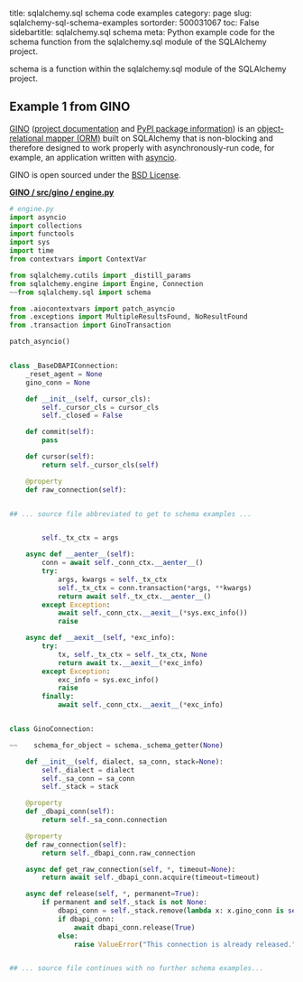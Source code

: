 title: sqlalchemy.sql schema code examples
category: page
slug: sqlalchemy-sql-schema-examples
sortorder: 500031067
toc: False
sidebartitle: sqlalchemy.sql schema
meta: Python example code for the schema function from the sqlalchemy.sql module of the SQLAlchemy project.


schema is a function within the sqlalchemy.sql module of the SQLAlchemy project.


## Example 1 from GINO
[GINO](https://github.com/fantix/gino)
([project documentation](https://python-gino.readthedocs.io/en/latest/)
and
[PyPI package information](https://pypi.org/project/gino/))
is an [object-relational mapper (ORM)](/object-relational-mappers-orms.html)
built on SQLAlchemy that is non-blocking and therefore designed to work properly
with asynchronously-run code, for example, an application written with
[asyncio](https://docs.python.org/3/library/asyncio.html).

GINO is open sourced under the [BSD License](https://github.com/python-gino/gino/blob/master/LICENSE).

[**GINO / src/gino / engine.py**](https://github.com/python-gino/gino/blob/master/src/gino/./engine.py)

```python
# engine.py
import asyncio
import collections
import functools
import sys
import time
from contextvars import ContextVar

from sqlalchemy.cutils import _distill_params
from sqlalchemy.engine import Engine, Connection
~~from sqlalchemy.sql import schema

from .aiocontextvars import patch_asyncio
from .exceptions import MultipleResultsFound, NoResultFound
from .transaction import GinoTransaction

patch_asyncio()


class _BaseDBAPIConnection:
    _reset_agent = None
    gino_conn = None

    def __init__(self, cursor_cls):
        self._cursor_cls = cursor_cls
        self._closed = False

    def commit(self):
        pass

    def cursor(self):
        return self._cursor_cls(self)

    @property
    def raw_connection(self):


## ... source file abbreviated to get to schema examples ...


        self._tx_ctx = args

    async def __aenter__(self):
        conn = await self._conn_ctx.__aenter__()
        try:
            args, kwargs = self._tx_ctx
            self._tx_ctx = conn.transaction(*args, **kwargs)
            return await self._tx_ctx.__aenter__()
        except Exception:
            await self._conn_ctx.__aexit__(*sys.exc_info())
            raise

    async def __aexit__(self, *exc_info):
        try:
            tx, self._tx_ctx = self._tx_ctx, None
            return await tx.__aexit__(*exc_info)
        except Exception:
            exc_info = sys.exc_info()
            raise
        finally:
            await self._conn_ctx.__aexit__(*exc_info)


class GinoConnection:

~~    schema_for_object = schema._schema_getter(None)

    def __init__(self, dialect, sa_conn, stack=None):
        self._dialect = dialect
        self._sa_conn = sa_conn
        self._stack = stack

    @property
    def _dbapi_conn(self):
        return self._sa_conn.connection

    @property
    def raw_connection(self):
        return self._dbapi_conn.raw_connection

    async def get_raw_connection(self, *, timeout=None):
        return await self._dbapi_conn.acquire(timeout=timeout)

    async def release(self, *, permanent=True):
        if permanent and self._stack is not None:
            dbapi_conn = self._stack.remove(lambda x: x.gino_conn is self)
            if dbapi_conn:
                await dbapi_conn.release(True)
            else:
                raise ValueError("This connection is already released.")


## ... source file continues with no further schema examples...

```


